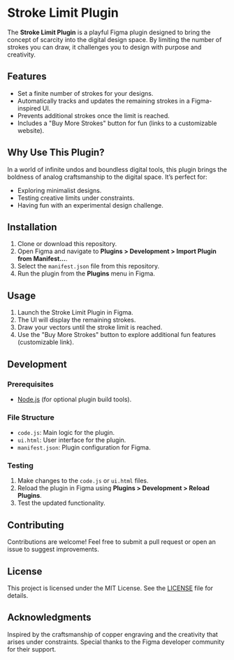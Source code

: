 # Stroke Limit Plugin

The **Stroke Limit Plugin** is a playful Figma plugin designed to bring the concept of scarcity into the digital design space. By limiting the number of strokes you can draw, it challenges you to design with purpose and creativity.

## Features
- Set a finite number of strokes for your designs.
- Automatically tracks and updates the remaining strokes in a Figma-inspired UI.
- Prevents additional strokes once the limit is reached.
- Includes a "Buy More Strokes" button for fun (links to a customizable website).

## Why Use This Plugin?
In a world of infinite undos and boundless digital tools, this plugin brings the boldness of analog craftsmanship to the digital space. It’s perfect for:
- Exploring minimalist designs.
- Testing creative limits under constraints.
- Having fun with an experimental design challenge.

## Installation
1. Clone or download this repository.
2. Open Figma and navigate to **Plugins > Development > Import Plugin from Manifest...**.
3. Select the `manifest.json` file from this repository.
4. Run the plugin from the **Plugins** menu in Figma.

## Usage
1. Launch the Stroke Limit Plugin in Figma.
2. The UI will display the remaining strokes.
3. Draw your vectors until the stroke limit is reached.
4. Use the "Buy More Strokes" button to explore additional fun features (customizable link).

## Development
### Prerequisites
- [Node.js](https://nodejs.org/) (for optional plugin build tools).

### File Structure
- `code.js`: Main logic for the plugin.
- `ui.html`: User interface for the plugin.
- `manifest.json`: Plugin configuration for Figma.

### Testing
1. Make changes to the `code.js` or `ui.html` files.
2. Reload the plugin in Figma using **Plugins > Development > Reload Plugins**.
3. Test the updated functionality.

## Contributing
Contributions are welcome! Feel free to submit a pull request or open an issue to suggest improvements.

## License
This project is licensed under the MIT License. See the [LICENSE](LICENSE) file for details.

## Acknowledgments
Inspired by the craftsmanship of copper engraving and the creativity that arises under constraints. Special thanks to the Figma developer community for their support.
